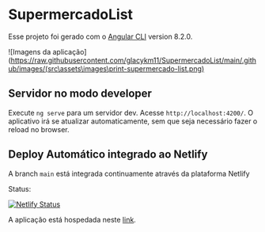 # SupermercadoList

Esse projeto foi gerado com o [Angular CLI](https://github.com/angular/angular-cli) version 8.2.0.

![Imagens da aplicação](https://raw.githubusercontent.com/glacykm11/SupermercadoList/main/.github/images/(src\assets\images\print-supermercado-list.png)

## Servidor no modo developer

Execute `ng serve` para um servidor dev. Acesse `http://localhost:4200/`. O aplicativo irá se atualizar automaticamente, sem que seja necessário fazer o reload no browser.

## Deploy Automático integrado ao Netlify 

A branch `main` está integrada continuamente através da plataforma Netlify 

Status: 

[![Netlify Status](https://api.netlify.com/api/v1/badges/ca8104c8-57e6-4a52-ac5b-b125787bfc9e/deploy-status)](https://app.netlify.com/sites/angry-kowalevski-c0fb4f/deploys)

A aplicação está hospedada neste [link](https://angry-kowalevski-c0fb4f.netlify.app/).